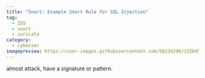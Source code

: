 ```yaml
---
title: "Snort: Example Snort Rule for SQL Injection"
tag:
  - IDS
  - snort
  - suricata
category:
  - cybersec
imagepreview: https://user-images.githubusercontent.com/56214296/132645308-fe9f94b0-5fc8-40a0-b2c5-e3f146395d16.png
---
```


almost attack, have a signature or pattern. 